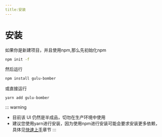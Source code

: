 ```yaml
---
title:安装
---
```

# 安装
如果你是新建项目，并且使用npm,那么先初始化npm
```sh
npm init -f
```
然后运行
``` sh
npm install gulu-bomber
```
或直接运行
``` sh
yarn add gulu-bomber
```

::: warning
* 目前该 UI 仍然是半成品，切勿在生产环境中使用
* 建议您使用yarn进行安装，因为使用npm进行安装可能会要求安装更多依赖，具体见[快速上手](../get-started)章节
:::